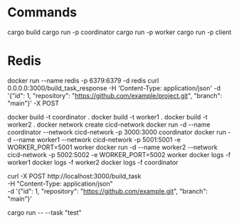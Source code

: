 # Commands
cargo build
cargo run -p coordinator
cargo run -p worker
cargo run -p client



# Redis
docker run --name redis -p 6379:6379 -d redis
curl 0.0.0.0:3000/build_task_response -H 'Content-Type: application/json' -d '{"id": 1, "repository": "https://github.com/example/project.git", "branch": "main"}' -X POST

docker build -t coordinator .
docker build -t worker1 .
docker build -t worker2 .
docker network create cicd-network
docker run -d --name coordinator --network cicd-network -p 3000:3000 coordinator
docker run -d --name worker1 --network cicd-network -p 5001:5001 -e WORKER_PORT=5001 worker
docker run -d --name worker2 --network cicd-network -p 5002:5002 -e WORKER_PORT=5002 worker
docker logs -f worker1
docker logs -f worker2
docker logs -f coordinator


curl -X POST http://localhost:3000/build_task \
     -H "Content-Type: application/json" \
     -d '{"id": 1, "repository": "https://github.com/example.git", "branch": "main"}'

cargo run -- --task "test"
